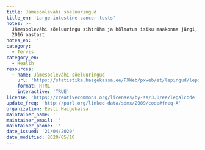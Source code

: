 ```yaml
---
title: Jämesoolevähi sõeluuringud
title_en: 'Large intestine cancer tests'
notes: >-
  Jämesoolevähi sõeluuringu sihtrühm ja hõlmatus isiku maakonna järgi, alates
  2016 aastast
notes_en: ''
category: 
  - Tervis
category_en: 
  - Health
resources:
  - name: Jämesoolevähi sõeluuringud
    url: 'https://statistika.haigekassa.ee/PXWeb/pxweb/et/lepingud/lepingud__1_ennetus__S%c3%b5eluuringud/EN45.px/?rxid=a325f15f-bcfa-4097-8d98-b937f087acca'
    format: HTML
    interactive: 'TRUE'
license: 'https://creativecommons.org/licenses/by-sa/3.0/ee/legalcode'
update_freq: 'http://purl.org/linked-data/sdmx/2009/code#freq-A'
organization: Eesti Haigekassa
maintainer_name: ''
maintainer_email: ''
maintainer_phone: ''
date_issued: '21/04/2020'
date_modified: 2020/05/10
---
```

